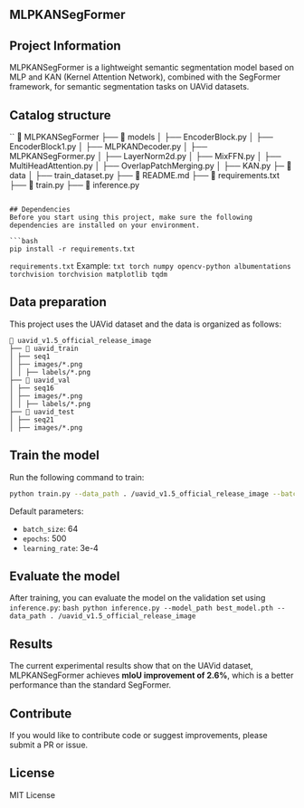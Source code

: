 ## MLPKANSegFormer

## Project Information
MLPKANSegFormer is a lightweight semantic segmentation model based on MLP and KAN (Kernel Attention Network), combined with the SegFormer framework, for semantic segmentation tasks on UAVid datasets.

## Catalog structure
``
📂 MLPKANSegFormer
├── 📂 models
│ ├── EncoderBlock.py
│ ├── EncoderBlock1.py
│ ├── MLPKANDecoder.py
│ ├── MLPKANSegFormer.py
│ ├── LayerNorm2d.py
│ ├── MixFFN.py
│ ├── MultiHeadAttention.py
│ ├── OverlapPatchMerging.py
│ ├── KAN.py
├─ 📂 data
│ ├── train_dataset.py
├── 📜 README.md
├── 📜 requirements.txt
├── 📜 train.py
├── 📜 inference.py
```

## Dependencies
Before you start using this project, make sure the following dependencies are installed on your environment.

```bash
pip install -r requirements.txt
```

``requirements.txt`` Example:
``txt
torch
numpy
opencv-python
albumentations
torchvision
torchvision
matplotlib
tqdm
``

## Data preparation
This project uses the UAVid dataset and the data is organized as follows:
```
📂 uavid_v1.5_official_release_image
├── 📂 uavid_train
│ ├── seq1
│ ├── images/*.png
│ │ ├── labels/*.png
├── 📂 uavid_val
│ ├── seq16
│ ├── images/*.png
│ │ ├── labels/*.png
├── 📂 uavid_test
│ ├── seq21
│ ├── images/*.png
```

## Train the model
Run the following command to train:
```bash
python train.py --data_path . /uavid_v1.5_official_release_image --batch_size 64 --epochs 2000
```
Default parameters:
- `batch_size`: 64
- `epochs`: 500
- `learning_rate`: 3e-4

## Evaluate the model
After training, you can evaluate the model on the validation set using ``inference.py``:
``bash
python inference.py --model_path best_model.pth --data_path . /uavid_v1.5_official_release_image
``

## Results
The current experimental results show that on the UAVid dataset, MLPKANSegFormer achieves **mIoU improvement of 2.6%**, which is a better performance than the standard SegFormer.

## Contribute
If you would like to contribute code or suggest improvements, please submit a PR or issue.

## License
MIT License
